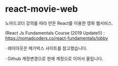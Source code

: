 # react-movie-web

노마드코더 강의를 따라 만든 React를 이용한 영화 웹서비스.

(React Js Fundamentals Course (2019 Update!))
: https://nomadcoders.co/react-fundamentals/lobby

· 레이아웃은 메가박스 사이트를 참고했습니다.

· Github 계정변경으로 현재 계정으로 이어서 올립니다.
